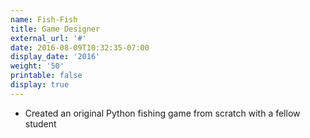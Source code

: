 ```yaml
---
name: Fish-Fish
title: Game Designer
external_url: '#'
date: 2016-08-09T10:32:35-07:00
display_date: '2016'
weight: '50'
printable: false
display: true
---
```

* Created an original Python fishing game from scratch with a fellow student
